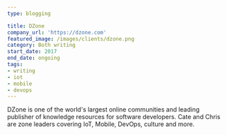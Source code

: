 ```yaml
---
type: blogging

title: DZone
company_url: 'https://dzone.com'
featured_image: /images/clients/dzone.png
category: Both writing
start_date: 2017
end_date: ongoing
tags:
- writing
- iot
- mobile
- devops
---
```


DZone is one of the world's largest online communities and leading publisher of knowledge resources for software developers. Cate and Chris are zone leaders covering IoT, Mobile, DevOps, culture and more.

